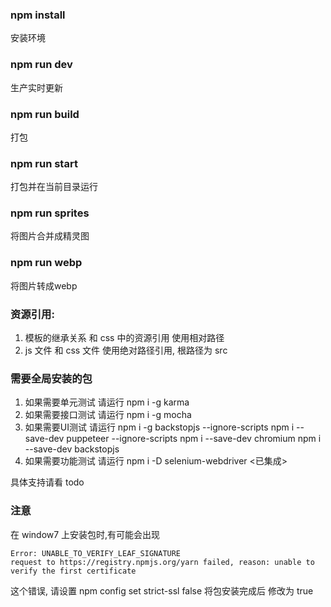 ### npm install
安装环境

### npm run dev
生产实时更新

### npm run build
打包

### npm run start
打包并在当前目录运行

### npm run sprites
将图片合并成精灵图

### npm run webp
将图片转成webp

### 资源引用:
1. 模板的继承关系 和 css 中的资源引用 使用相对路径
2. js 文件 和 css 文件 使用绝对路径引用, 根路径为 src

### 需要全局安装的包
1. 如果需要单元测试 请运行  npm i -g karma
2. 如果需要接口测试 请运行  npm i -g mocha
3. 如果需要UI测试   请运行  npm i -g backstopjs --ignore-scripts
   npm i --save-dev puppeteer --ignore-scripts
   npm i --save-dev chromium
   npm i --save-dev backstopjs
4. 如果需要功能测试 请运行  npm i -D selenium-webdriver <已集成>

具体支持请看 todo

### 注意
在 window7 上安装包时,有可能会出现 
```
Error: UNABLE_TO_VERIFY_LEAF_SIGNATURE
request to https://registry.npmjs.org/yarn failed, reason: unable to verify the first certificate
```
这个错误, 请设置 npm config set strict-ssl false 将包安装完成后 修改为 true